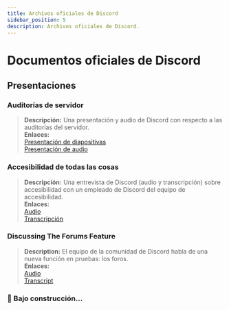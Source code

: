 ```yaml
---
title: Archivos oficiales de Discord
sidebar_position: 5
description: Archivos oficiales de Discord.
---
```


# Documentos oficiales de Discord

## Presentaciones

### Auditorías de servidor

> **Descripción:** Una presentación y audio de Discord con respecto a las auditorías del servidor.  <br/>
**Enlaces:** <br/>
[Presentación de diapositivas](https://docs.google.com/presentation/d/18QQyl0WhTOdYt0F0mBPQf2AusBPF7HqP8e39zjEwKsc/edit#slide=id.g130c86c984d_0_12)  <br/>
[Presentación de audio](https://cdn.discordapp.com/attachments/960960145800704030/982392876254232667/DAC_AuditingYourServer_ExperimentalContent.mp3)

### Accesibilidad de todas las cosas
> **Descripción:** Una entrevista de Discord (audio y transcripción) sobre accesibilidad con un empleado de Discord del equipo de accesibilidad.  <br/>
**Enlaces:** <br/>
[Audio](https://dis.gd/RadioDiscord_Accessibility )  <br/>
[Transcripción](https://dis.gd/RadioDiscordAccessibilityTranscript)

### Discussing The Forums Feature
> **Description:** El equipo de la comunidad de Discord habla de una nueva función en pruebas: los foros.  <br/>
**Enlaces:** <br/>
[Audio](https://dis.gd/Radio-Discord-Forums-Beta)  <br/>
[Transcript](https://dis.gd/Radio-Discord-Forums-Beta-Transcript)


### 🚧 Bajo construcción...
